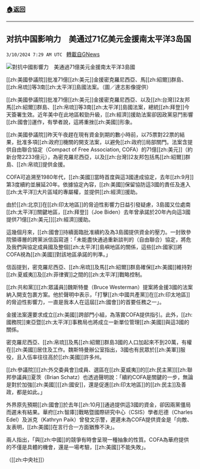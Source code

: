 ###  [:house:返回](README.md)
---


## 对抗中国影响力　美通过71亿美元金援南太平洋3岛国
`3/10/2024 7:29 AM UTC ` [轉載自GNews](https://gnews.org/articles/2381273)

![對抗中國影響力　美通過71億美元金援南太平洋3島國](https://cdn.ftvnews.com.tw/manasystem/FileData/News/4fb0dee6-c57d-4b9c-8de8-6623ea59f85e.jpg "對抗中國影響力　美通過71億美元金援南太平洋3島國")

[[zh:美國參議院]]批准71億[[zh:美元]]金援密克羅尼西亞、馬[[zh:紹爾]]群島、[[zh:帛琉]]等3南[[zh:太平洋]]島國法案。（圖／達志影像提供）

[[zh:美國參議院]]批准71億[[zh:美元]]金援密克羅尼西亞、以及[[zh:台灣]]2友邦馬[[zh:紹爾]]群島、[[zh:帛琉]]等3南[[zh:太平洋]]島國法案，總統[[zh:拜登]]今天簽署生效。近年美中在此地區較勁升級，[[zh:經濟]]援助法案卻因政黨惡鬥影響[[zh:國會]]運作，有學者說，這將重挫[[zh:美國]]形象。

[[zh:美國參議院]]昨天午夜趕在現有資金到期的數小時前，以75票對22票的結果，批准多項[[zh:政府]]機關的開支法案，以避免[[zh:政府]]局部關門。法案含提供自由聯合協定（Compact of Free Association, COFA）的71億[[zh:美元]]（約新台幣2233億元），為密克羅尼西亞，以及[[zh:台灣]]2友邦包括馬[[zh:紹爾]]群島、[[zh:帛琉]]提供金援。

COFA可追溯至1980年代，[[zh:美國]]當時首度與這3國達成協定，去年[[zh:9月]]第3度續約並展延20年。依據協定內容，[[zh:美國]]保留協防這3國的責任及進入[[zh:太平洋]]大片區域的專屬權，並提供[[zh:經濟]]援助。

由於[[zh:北京]]在[[zh:印太地區]]的脅迫性影響力日益引發疑慮，3島國又位處南[[zh:太平洋]]關鍵地區，[[zh:拜登]]（Joe Biden）去年曾承諾於20年內向這3國提供71億[[zh:美元]][[zh:經濟]]援助。

這幾個月來，[[zh:國會]]持續面臨批准續約及為3島國提供資金的壓力。一封致參院領導層的跨黨派信函寫道：「未能盡快通過重新談判的（自由聯合）協定，將危及我們與協定成員國及整個[[zh:太平洋]]島嶼地區的關係，這些[[zh:國家]]將COFA視為[[zh:美國]]對該地區承諾的判準。」

信函提到，密克羅尼西亞、[[zh:帛琉]]及馬[[zh:紹爾]]群島確保[[zh:美國]]維持對[[zh:夏威夷]]及[[zh:菲律賓]]之間的[[zh:太平洋]]戰略控制。

[[zh:共和黨]][[zh:眾議員]]魏斯特曼（Bruce Westerman）提案將金援3國的法案納入開支包裹方案。他於聲明中表示，「打擊[[zh:中國共產黨]]在[[zh:印太地區]]的脅迫性影響力，一直是我本人在這屆[[zh:國會]]的首要任務之一」。

金援法案還要求成立[[zh:美國]]跨部門小組，為落實COFA提供指引。此外，[[zh:國務院]]東亞暨[[zh:太平洋]]事務局也將成立一新單位管理[[zh:美國]]與這3國的關係。

密克羅尼西亞、[[zh:帛琉]]及馬[[zh:紹爾]]群島3國的人口加起來不到20萬，有權在[[zh:美國]]居住及工作。魏斯特曼辦公室指出，3國也有民眾於[[zh:美軍]]服役，且入伍率往往高於[[zh:美國]]許多州。

[[zh:參議院]][[zh:外交委員會]]成員、選區在[[zh:夏威夷]]的[[zh:民主黨]][[zh:聯邦參議員]]夏茨（Brian Schatz）也透過聲明說：「續約COFA是關鍵的一步，無論是對於加強[[zh:美國]][[zh:國安]]，還是促進[[zh:印太地區]]的[[zh:民主]]及善政，都是如此。」

外界原先預期[[zh:國會]]於去年[[zh:10月]]通過提供這3國的資金，卻因兩黨僵局而遲未有結果。華府[[zh:智庫]]戰略暨國際研究中心（CSIS）學者厄德（Charles Edel）及派克（Kathryn Paik）曾發文示警，遲遲未為COFA提供資金是「向敵、友表明，[[zh:美國]]在言行合一方面猶豫不決」。

兩人指出，「與[[zh:中國]]的競爭有時會呈現一種抽象的性質。COFA為華府提供的不僅是具體的機會，還是一場考驗，[[zh:美國]]不能失敗」。

（[[zh:中央社]]）
